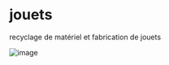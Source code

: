 # jouets
recyclage de matériel et fabrication de jouets 

![image](https://user-images.githubusercontent.com/90700891/134639363-e3af44d3-fa7c-4e7f-b193-edad8f3f2ba9.png)
